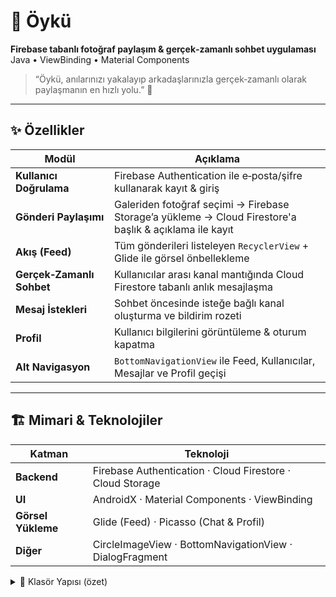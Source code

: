 # 📸 Öykü

**Firebase tabanlı fotoğraf paylaşım & gerçek‑zamanlı sohbet uygulaması**  
Java • ViewBinding • Material Components

> “Öykü, anılarınızı yakalayıp arkadaşlarınızla gerçek‑zamanlı olarak paylaşmanın en hızlı yolu.” 🚀

---

## ✨ Özellikler

| Modül | Açıklama |
|-------|----------|
| **Kullanıcı Doğrulama** | Firebase Authentication ile e‑posta/şifre kullanarak kayıt & giriş |
| **Gönderi Paylaşımı** | Galeriden fotoğraf seçimi → Firebase Storage’a yükleme → Cloud Firestore'a başlık & açıklama ile kayıt |
| **Akış (Feed)** | Tüm gönderileri listeleyen `RecyclerView` + Glide ile görsel önbellekleme |
| **Gerçek‑Zamanlı Sohbet** | Kullanıcılar arası kanal mantığında Cloud Firestore tabanlı anlık mesajlaşma |
| **Mesaj İstekleri** | Sohbet öncesinde isteğe bağlı kanal oluşturma ve bildirim rozeti |
| **Profil** | Kullanıcı bilgilerini görüntüleme & oturum kapatma |
| **Alt Navigasyon** | `BottomNavigationView` ile Feed, Kullanıcılar, Mesajlar ve Profil geçişi |

---

## 🏗️ Mimari & Teknolojiler

| Katman | Teknoloji |
|--------|-----------|
| **Backend** | Firebase Authentication · Cloud Firestore · Cloud Storage |
| **UI** | AndroidX · Material Components · ViewBinding |
| **Görsel Yükleme** | Glide (Feed) · Picasso (Chat & Profil) |
| **Diğer** | CircleImageView · BottomNavigationView · DialogFragment |

<details>
<summary>📁 Klasör Yapısı (özet)</summary>

```text
app/
 └─ src/main/java/com/oykuatak/oyku/
     ├─ activity/            # Activity sınıfları
     │   ├─ ChatActivity.java
     │   ├─ FeedActivity.java
     │   ├─ MainActivity.java
     │   ├─ SignUpActivity.java
     │   └─ UploadActivity.java
     ├─ adapter/             # RecyclerView adapter'ları
     │   ├─ BlogAdapter.java
     │   ├─ ChatAdapter.java
     │   ├─ MessageRequestsAdapter.java
     │   └─ UserAdapter.java
     ├─ fragment/            # UI fragment'ları
     │   ├─ FeedFragment.java
     │   ├─ MessageFragment.java
     │   ├─ ProfileFragment.java
     │   └─ UsersFragment.java
     └─ model/               # Veri modelleri
         ├─ Blog.java
         ├─ Chat.java
         ├─ MessageRequest.java
         └─ User.java
</details> <!--
---
## ⚙️ Kurulum

1. Depoyu klonlayın:

   ```bash
   git clone https://github.com/<kullanıcı-adı>/oyku.git
   cd oyku
Android Studio Arctic Fox (veya üzeri) ile projeyi açın.

Firebase yapılandırması

Firebase Console’da yeni bir proje oluşturun.

Android paket adı: com.oykuatak.oyku

İndirilen google-services.json dosyasını app/ klasörüne kopyalayın.

Authentication → Sign‑in Method bölümünde “E‑posta/Şifre” yöntemini etkinleştirin.

Cloud Firestore ve Storage’ı etkinleştirin.

Gradle’ı senkronize edin ve projeyi derleyin.

## ▶️ Projeyi Çalıştırma

| Adım | Açıklama |
|------|----------|
| **Kayıt / Giriş** | `MainActivity` & `SignUpActivity` üzerinden kullanıcı oluşturun veya mevcut hesapla oturum açın. |
| **Gönderi Paylaş** | Sağ üst menüden **Upload** seçeneğiyle `UploadActivity`’de fotoğraf yükleyin. |
| **Akışta Görüntüle** | Gönderiniz otomatik olarak Feed’e düşer. |
| **Kullanıcılar** | **People** sekmesinden diğer kullanıcıları listeleyin, mesaj isteği gönderin. |
| **Mesajlaşma** | İstek kabul edildiğinde `ChatActivity`’de gerçek‑zamanlı sohbet başlayacaktır. |
